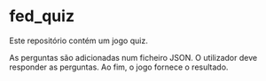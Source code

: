 # fed_quiz

Este repositório contém um jogo quiz.

As perguntas são adicionadas num ficheiro JSON.
O utilizador deve responder as perguntas.
Ao fim, o jogo fornece o resultado.